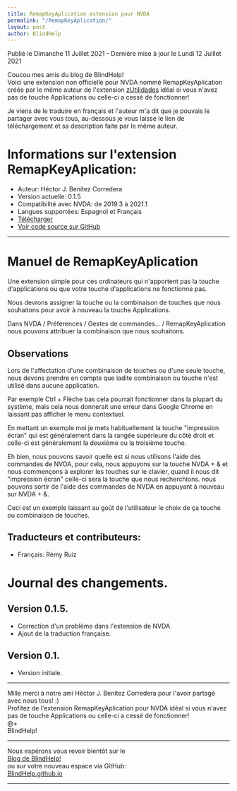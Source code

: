 ```yaml
---
title: RemapKeyAplication extension pour NVDA
permalink: "/RemapKeyAplication/"
layout: post
author: BlindHelp
---
```


<footer>Publié le  Dimanche 11 Juillet 2021 - Dernière mise à jour le Lundi 12 Juillet 2021</footer>

Coucou mes amis du blog de BlindHelp!    
Voici une extension non officielle  pour NVDA nommé RemapKeyAplication créée par le même auteur de l'extension [zUtilidades](https://blindhelp.github.io/zUtilidades/) idéal si vous n'avez pas de touche Applications ou celle-ci a cessé de fonctionner!    

Je viens de le traduire en français et l'auteur m'a dit que je pouvais le partager avec vous tous, au-dessous je vous laisse le lien de téléchargement et sa description faite par le même auteur.    

# Informations sur l'extension RemapKeyAplication: #

* Auteur: <span lang="es">Héctor J. Benítez Corredera</span>
* Version actuelle: 0.1.5
* Compatibilité avec NVDA: de 2019.3 à 2021.1
* Langues supportées: Espagnol et  Français
* [Télécharger](https://nvda.es/files/get.php?file=RemapKeyAplication)
* [Voir code source sur GitHub](https://github.com/hxebolax/RemapKeyAplication-para-NVDA)

---

# Manuel de RemapKeyAplication

Une extension simple pour ces ordinateurs qui n'apportent pas la touche d'applications ou que votre touche d'applications ne fonctionne pas.

Nous devrons assigner la touche ou la combinaison de touches que nous souhaitons pour avoir à nouveau la touche Applications.

Dans NVDA / Préférences / Gestes de commandes... / RemapKeyAplication nous pouvons attribuer la combinaison que nous souhaitons.

## Observations

Lors de l'affectation d'une combinaison de touches ou d'une seule touche, nous devons prendre en compte que ladite  combinaison ou touche n'est utilisé dans aucune application.

Par exemple Ctrl + Flèche bas cela pourrait fonctionner dans la plupart du système, mais cela nous donnerait une erreur dans Google Chrome en laissant pas afficher le menu contextuel.

En mettant un exemple moi je mets habituellement la touche "impression écran" qui est généralement dans la rangée supérieure du côté droit et celle-ci est généralement la deuxième ou la troisième touche.

Eh bien, nous pouvons savoir quelle est si nous utilisons l'aide des commandes de NVDA, pour cela, nous appuyons sur la touche NVDA + & et nous commençons à explorer les touches sur le clavier, quand  il nous dit "impression écran" celle-ci sera la touche que nous recherchions. nous pouvons sortir de l'aide des commandes  de NVDA en appuyant à nouveau sur NVDA + &.

Ceci est un exemple laissant au goût de l'utilisateur le choix de ça touche ou combinaison de touches.

## Traducteurs et contributeurs:

* Français: Rémy Ruiz

# Journal des changements.
## Version 0.1.5.

* Correction d'un problème dans l'extension de NVDA.
* Ajout de la traduction française.

## Version 0.1.

* Version initiale.

---

Mille merci à notre ami <span lang="es">Héctor J. Benítez Corredera</span> pour l'avoir partagé avec nous tous! :)    
Profitez de l'extension RemapKeyAplication pour NVDA idéal si vous n'avez pas de touche Applications ou celle-ci a cessé de fonctionner!    
@+    
BlindHelp!    

---

Nous espérons vous revoir bientôt sur le      
[Blog de BlindHelp!](http://blindhelp.blogspot.fr/)                    
ou sur  votre nouveau espace via GitHub:                     
[BlindHelp.github.io](https://blindhelp.github.io)                    

---
